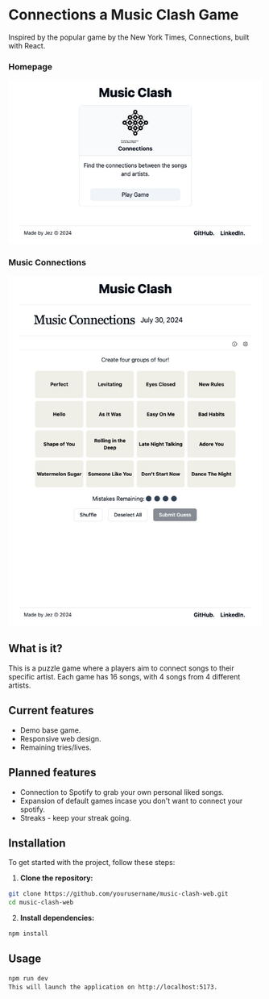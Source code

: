 # Connections a Music Clash Game

Inspired by the popular game by the New York Times, Connections, built with React.

### Homepage
![Music Clash Homepage](/public/music-clash-homepage.png)

### Music Connections
![Music Connections Game](/public/music-connections-game.png)


## What is it?
This is a puzzle game where a players aim to connect songs to their specific artist. Each game has 16 songs, with 4 songs from 4 different artists. 

## Current features
- Demo base game.
- Responsive web design.
- Remaining tries/lives.

## Planned features
- Connection to Spotify to grab your own personal liked songs.
- Expansion of default games incase you don't want to connect your spotify.
- Streaks - keep your streak going.

## Installation

To get started with the project, follow these steps:

1. **Clone the repository:**

```bash
git clone https://github.com/yourusername/music-clash-web.git
cd music-clash-web
```

2. **Install dependencies:**

```bash
npm install
```

## Usage

```bash
npm run dev
This will launch the application on http://localhost:5173.
```
